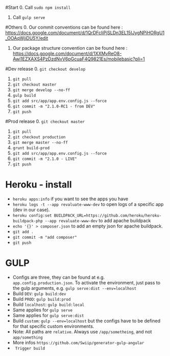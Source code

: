 #Start
0. Call `sudo npm install`
1. Call `gulp serve`

#Others
0. Our commit conventions can be found here : https://docs.google.com/document/d/1QrDFcIiPjSLDn3EL15IJygNPiHORgU1_OOAqWjiDU5Y/edit
1. Our package structure convention can be found here : https://docs.google.com/document/d/1XXMvReO8-Awi1EZXAXS4PzDzdNvV6pGcuaF4Q9821Es/mobilebasic?pli=1

#Dev release
0. `git checkout develop`
1. `git pull`
2. `git checkout master`
3. `git merge develop --no-ff`
4. `gulp build`
6. `git add src/app/app.env.config.js --force`
7. `git commit -m "2.1.0-RC1 - from DEV"`
8. `git push`

#Prod release
0. `git checkout master`
1. `git pull`
2. `git checkout production`
3. `git merge master --no-ff`
4. `grunt build-prod`
6. `git add src/app/app.env.config.js --force`
7. `git commit -m "2.1.0 - LIVE"`
8. `git push`

# Heroku - install
* `heroku apps:info` if you want to see the apps you have
* `heroku logs -t --app revaluate-www-dev` to open logs of a specific app (dev in our case).
* `heroku config:set BUILDPACK_URL=https://github.com/heroku/heroku-buildpack-php --app revaluate-www-dev` to add apache buildpack
* `echo '{}' > composer.json` to add an empty json for apache buildpack.
* `git add .`
* `git commit -m "add composer"`
* `git push`

# GULP
* Configs are three, they can be found at e.g. `app.config.production.json`. To activate the environment, just pass to the gulp arguments, e.g. `gulp serve:dist --env=localhost`
* Build `DEV`: `gulp build:dev`
* Build `PROD`: `gulp build:prod`
* Build `localhost`: `gulp build:local`
* Same applies for `gulp serve`
* Same applies for `gulp serve:dist`
* Build `custom`: `gulp --env=localhost` but the configs have to be defined for that specific custom environments.
* Note: All paths are `relative`. Always use `/app/sometheing`, and not `app/something`
* More infos `https://github.com/Swiip/generator-gulp-angular`
* `  Trigger build  `

